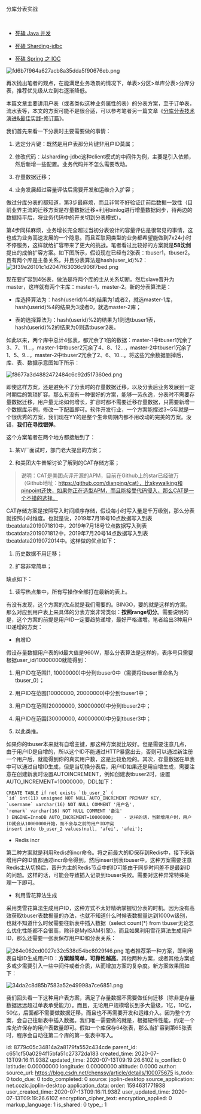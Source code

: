 分库分表实战


 

- [死磕 Java 并发](http://mp.weixin.qq.com/s?__biz=MzI5NTYwNDQxNA==&mid=2247484032&idx=1&sn=39eb4c063e4ebab17681d776a81ba844&chksm=ec505b51db27d2473b195b27c5774941e9c5c67c3b0bec7038880be9fdf8477a33b5871a734e&scene=21#wechat_redirect)
    	
- [死磕 Sharding-jdbc](http://mp.weixin.qq.com/s?__biz=MzI5NTYwNDQxNA==&mid=2247484113&idx=1&sn=088029327858781a33744e024f5ed37e&chksm=ec505b00db27d2164cb867fe355686b80027e9f906962575ee8e0c39d3a1f9b317476c252fda&scene=21#wechat_redirect)
    
- [死磕 Spring 之 IOC](http://mp.weixin.qq.com/s?__biz=MzI5NTYwNDQxNA==&mid=2247484705&idx=1&sn=64cac4a15524b6698e9152f151b6beb6&chksm=ec505cf0db27d5e6788e420d5096073f1818b1b93ce25e928295cd641a003a08d72115dc4e82&scene=21#wechat_redirect)
    
![fd6b7f964a627acb8a35dda5f90676eb.png](:/2b79d277c3ab465987ff5a02e0e25521)

再次抛出笔者的观点，在能满足业务场景的情况下，单表>分区>单库分表>分库分表，推荐优先级从左到右逐渐降低。

本篇文章主要讲用户表（或者类似这种业务属性的表）的分表方案，至于订单表，流水表等，本文的方案可能不是很合适，可以参考笔者另一篇文章《[分库分表技术演进&最佳实践-修订篇](http://mp.weixin.qq.com/s?__biz=MzU5ODUwNzY1Nw==&mid=2247484012&idx=1&sn=be574cb31f0c0a36034f4635294e55d0&chksm=fe426b8ac935e29c7aa313334446066eddff290121aa089b30698b7a1a9371e6d5e6d78d8c43&scene=21#wechat_redirect)》。

我们首先来看一下分表时主要需要做的事情：

1.  选定分片键：既然是用户表那分片键非用户ID莫属；
    
2.  修改代码：以sharding-jdbc这种client模式的中间件为例，主要是引入依赖，然后新增一些配置。业务代码并不怎么需要改动。
    
3.  存量数据迁移；
    
4.  业务发展超过容量评估后需要开发和运维介入扩容；
    

做过分库分表的都知道，第3步最麻烦，而且非常不好验证迁前后数据一致性（目前业界主流的迁移方案是存量数据迁移+利用binlog进行增量数据同步，待两边的数据持平后，将业务代码中的开关切到分表模式）。

第4步同样麻烦，业务增长完全超过当初分表设计的容量评估是很常见的事情，这也成为业务高速发展的一个隐患。而且互联网类型的业务都希望能做到7x24小时不停服务，这样就给扩容带来了更大的挑战。笔者看过比较好的方案就是**58沈剑**提出的成倍扩容方案。如下图所示，假设现在已经有2张表：tbuser1，tbuser2。且有两个库是主备关系，并且分表算法是hash(user_id)%2：
![3f39e26101c1d2047f63036c906f7bed.png](:/5dd9f21bb4a24b1d8ddd81f5baf68a83)

现在要扩容到4张表，做法是将两个库的主从关系切断。然后slave晋升为master，这样就有两个主库：master-1，master-2。新的分表算法是：

- 库选择算法为：hash(userid)%4的结果为1或者2，就选master-1库，hash(userid)%4的结果为3或者0，就选master-2库；
    
- 表的选择算法为：hash(userid)%2的结果为1则选tbuser1表，hash(userid)%2的结果为0则选tbuser2表。
    

如此以来，两个库中总计4张表，都冗余了1倍的数据：master-1中tbuser1冗余了3、7、11…，master-1中tbuser2冗余了4、8、12…，master-2中tbuser1冗余了1、5、9…，master-2中tbuser2冗余了2、6、10…。将这些冗余数据删掉后，库、表、数据示意图如下所示：

![f8677a3d4882472484c6c92d517360ed.png](:/2f75b1391a554f97891e660710a4da0c)

即使这样方案，还是避免不了分表时的存量数据迁移，以及分表后业务发展到一定时期后的繁琐扩容。那么有没有一种很好的方案，能够一劳永逸，分表时不需要存量数据迁移，用户量无论如何增长，扩容时都不需要迁移存量数据，只需要新增一个数据库示例，修改一下配置即可。软件开发行业，一个方案能撑过3~5年就是一个很优秀的方案，我们现在YY的是整个生命周期内都不用改动的完美的方案。没错，**我们在寻找银弹**。

这个方案笔者在两个地方都接触到了：

1.  某V厂面试时，部门老大提出的方案；
    
2.  和美团大牛普架讨论了解到的CAT存储方案；
    

> 说明：CAT是美团点评开源的APM，目前在Github上的star已经破万（Github地址：https://github.com/dianping/cat），比skywalking和pinpoint还快，如果你正在选型APM，而且能接受代码侵入，那么CAT是一个不错的选择。

CAT存储方案是按照写入时间顺序存储，假设每小时写入量是千万级别，那么分表就按照小时维度。也就是说，2019年7月18号10点数据写入到表tbcatdata2019071810中，2019年7月18号12点数据写入到表tbcatdata2019071812中，2019年7月20号14点数据写入到表tbcatdata2019072014中。这样做的优点如下：

1.  历史数据不用迁移；
    
2.  扩容非常简单；
    

缺点如下：

1.  读写热点集中，所有写操作全部打在最新的表上。
    

有没有发现，这个方案的优点就是我们需要的。BINGO，要的就是这样的方案。那么对应到用户表上来具体的分表方案非常类似：**按照range切分**。需要说明的是，这个方案的前提是用户ID一定要趋势递增，最好严格递增。笔者给出3种用户ID递增的方案：

- 自增ID
    

假设存量数据用户表的id最大值是960W，那么分表算法是这样的，表序号只需要根据user_id/10000000就能得到：

1.  用户ID在范围\[1, 10000000)中分到tbuser0中（需要将tbuser重命名为tbuser_0）；
    
2.  用户ID在范围\[10000000, 20000000)中分到tbuser1中；
    
3.  用户ID在范围\[20000000, 30000000)中分到tbuser2中；
    
4.  用户ID在范围\[30000000, 40000000)中分到tbuser3中；
    
5.  以此类推。
    

如果你的tbuser本来就有自增主键，那这种方案就比较好。但是需要注意几点，由于用户ID是自增的，所以这个ID不能通过HTTP暴露出去，否则可以通过新注册一个用户后，就能得到你的真实用户数，这是比较危险的。其次，存量数据在单表中可以通过自增ID生成，但是当切换分表后，用户ID如果还是用自增生成，需要注意在创建新表时设置AUTOINCREMENT，例如创建表tbuser2时，设置AUTO_INCREMENT=10000000，DDL如下：

```
CREATE TABLE if not exists `tb_user_2` (	`id` int(11) unsigned NOT NULL AUTO_INCREMENT PRIMARY KEY,	`username` varchar(16) NOT NULL COMMENT '用户名',	`remark` varchar(16) NOT NULL COMMENT '备注'	) ENGINE=InnoDB AUTO_INCREMENT=10000000;	- 这样的话，当新增用户时，用户ID就会从10000000开始，而不会与之前的用户ID冲突	insert into tb_user_2 values(null, 'afei', 'afei');
```

- Redis incr
    

第二种方案就是利用Redis的incr命令。将之前最大的ID保存到Redis中，接下来新增用户的ID值都通过incr命令得到。然后insert到表tbuser中。这种方案需要注意Redis主从切换后，晋升为主的Redis节点中的ID可能由于同步时间差不是最新ID的问题。这样的话，可能会导致插入记录到tbuser失败。需要对这种异常特殊处理一下即可。

- 利用雪花算法生成
    

采用类雪花算法生成用户ID，这种方式不太好精确掌握切分表的时机。因为没有高效获取tbuser表数据量的办法，也就不知道什么时候表数据量达到1000w级别，也就不知道什么时候需要往新表中插入数据（select count(*) from tbuser无论怎么优化性能都不会很高，除非是MyISAM引擎）。而且如果利用雪花算法生成用户ID，那么还需要一张表保存用户ID和分表关系：

![264e062cd0027e32c538d54bc8929f46.png](:/816d9cac3d544f53be21ee66d36f386c)
笔者推荐第一种方案，即利用表自增ID生成用户ID：**方案越简单，可靠性越高**。其他两种方案，或者其他方案或多或少需要引入一些中间件或者介质，从而增加方案的复杂度。新方案效果图如下：

![34da2c8d85b7583a52e49998a7ce6851.png](:/4de5c398dae949359d56f2b21ef4c724)

我们回头看一下这种用户表方案，满足了存量数据不需要做任何迁移（除非是存量数据远远超过单表承受能力）。而且，无论用户规模增长到多大量级，1亿，10亿，50亿，后面都不需要做数据迁移。而且也不再需要开发和运维介入。因为整个方案，会自己往新表中插入数据。我们唯一需要做的就是，根据硬件性能，约定一个库允许保存的用户表数量即可。假如一个库保存64张表，那么当扩容到第65张表时，程序会自动往第二个库的第一张表中写入。



id: 8779c05c34814a2a8179fa552c434cde
parent_id: c651cf50a0294f15bfa51c27372da183
created_time: 2020-07-13T09:16:11.938Z
updated_time: 2020-07-13T09:19:26.610Z
is_conflict: 0
latitude: 0.00000000
longitude: 0.00000000
altitude: 0.0000
author: 
source_url: https://blog.csdn.net/chenssy/article/details/100075675
is_todo: 0
todo_due: 0
todo_completed: 0
source: joplin-desktop
source_application: net.cozic.joplin-desktop
application_data: 
order: 1594631771938
user_created_time: 2020-07-13T09:16:11.938Z
user_updated_time: 2020-07-13T09:19:26.610Z
encryption_cipher_text: 
encryption_applied: 0
markup_language: 1
is_shared: 0
type_: 1